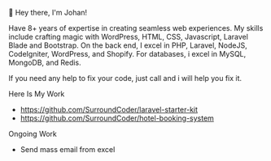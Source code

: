 👋 Hey there, I'm Johan!

Have 8+ years of expertise in creating seamless web experiences. My skills include crafting magic with WordPress, HTML, CSS, Javascript, Laravel Blade and Bootstrap. On the back end, I excel in PHP, Laravel, NodeJS, CodeIgniter, WordPress, and Shopify. For databases, i excel in MySQL, MongoDB, and Redis.

If you need any help to fix your code, just call and i will help you fix it.

Here Is My Work
- https://github.com/SurroundCoder/laravel-starter-kit
- https://github.com/SurroundCoder/hotel-booking-system

Ongoing Work
- Send mass email from excel
